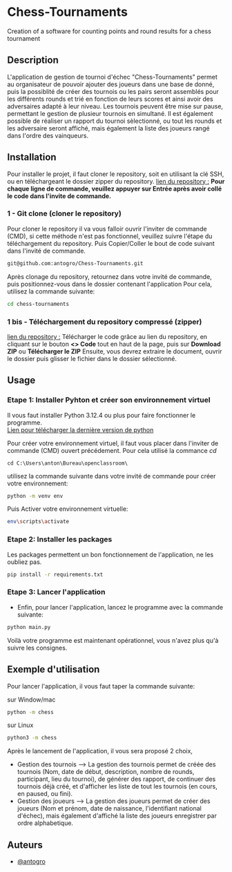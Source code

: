# Chess-Tournaments
Creation of a software for counting points and round results for a chess tournament


## Description
L'application de gestion de tournoi d'échec "Chess-Tournaments" permet au organisateur de pouvoir ajouter des joueurs dans une base de donné, puis la possiblité de créer des tournois ou les pairs seront assemblés pour les différents rounds et trié en fonction de leurs scores et ainsi avoir des adversaires adapté à leur niveau. Les tournois peuvent être mise sur pause, permettant le gestion de plusieur tournois en simultané.
Il est également possible de réaliser un rapport du tournoi sèlectionné, ou tout les rounds et les adversaire seront affiché, mais également la liste des joueurs rangé dans l'ordre des vainqueurs.


## Installation

Pour installer le projet, il faut cloner le repository, soit en utilisant la clé SSH, ou en téléchargeant le dossier zipper du repository. 
[lien du repository :](https://github.com/antogro/Chess-Tournaments.git)
**Pour chaque ligne de commande, veuillez appuyer sur Entrée après avoir collé le code dans l'invite de commande.**


### 1 - Git clone (cloner le repository)

Pour cloner le repository il va vous falloir ouvrir l'inviter de commande (CMD), si cette méthode n'est pas fonctionnel,
veuillez suivre l'étape du téléchargement du repository.
Puis Copier/Coller le bout de code suivant dans l'invité de commande.
```bash
git@github.com:antogro/Chess-Tournaments.git
```

Après clonage du repository, retournez dans votre invité de commande, puis positionnez-vous dans le dossier contenant l'application
    Pour cela, utilisez la commande suivante:
```bash
cd chess-tournaments
```

### 1 bis - Téléchargement du repository compressé (zipper)

[lien du repository :](https://github.com/antogro/Chess-Tournaments.git)
Télécharger le code grâce au lien du repository, en cliquant sur le bouton **<> Code** tout en haut de la page, puis sur **Download ZIP** ou **Télécharger le ZIP**
Ensuite, vous devrez extraire le document, ouvrir le dossier puis glisser le fichier dans le dossier sélectionné.



## Usage

### Etape 1: Installer Pyhton et créer son environnement virtuel

Il vous faut installer Python 3.12.4 ou plus pour faire fonctionner le programme.  
[Lien pour télécharger la dernière version de python](https://www.python.org/downloads/)

Pour créer votre environnement virtuel, il faut vous placer dans l'inviter de commande (CMD) ouvert précédement.
Pour cela utilisé la commance *cd*

```cd C:\Users\anton\Bureau\openclassroom\``` 

utilisez la commande suivante dans votre invité de commande pour créer votre environnement:

```bash
python -m venv env

```

Puis Activer votre environnement virtuelle:
```bash
env\scripts\activate
```


### Etape 2: Installer les packages
Les packages permettent un bon fonctionnement de l'application, ne les oubliez pas.
```bash
pip install -r requirements.txt
```

### Etape 3: Lancer l'application
- Enfin, pour lancer l'application,
lancez le programme avec la commande suivante:

```bash
python main.py
```
                        
Voilà votre programme est maintenant opérationnel, vous n'avez plus qu'à suivre les consignes.


## Exemple d'utilisation

Pour lancer l'application, il vous faut taper la commande suivante:

sur Window/mac

```bash
python -m chess
```
sur Linux
```bash
python3 -m chess
```

Après le lancement de l'application, il vous sera proposé 2 choix,

- Gestion des tournois
--> La gestion des tournois permet de créée des tournois (Nom, date de début, description, nombre de rounds, participant, lieu du tournoi), de générer des rapport, de continuer des tournois déjà créé, et d'afficher les liste de tout les tournois (en cours, en paused, ou fini).
- Gestion des joueurs
--> La gestion des joueurs permet de créer des joueurs (Nom et prénom, date de naissance, l'identifiant national d'échec), mais également d'affiché la liste des joueurs enregistrer par ordre alphabetique.


## Auteurs

- [@antogro](https://www.github.com/antogro)
